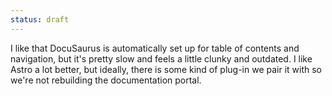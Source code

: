 ```yaml
---
status: draft
---
```


I like that DocuSaurus is automatically set up for table of contents and navigation, but it's pretty slow and feels a little clunky and outdated. I like Astro a lot better, but ideally, there is some kind of plug-in we pair it with so we're not rebuilding the documentation portal.
